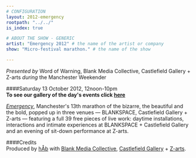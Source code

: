 ```yaml
---
# CONFIGURATION
layout: 2012-emergency
rootpath: "../../"
is_index: true

# ABOUT THE SHOW - GENERIC
artist: "Emergency 2012" # the name of the artist or company
show: "Micro-festival marathon." # the name of the show

---
```

*Presented by* Word of Warning, Blank Media Collective, Castlefield Gallery + Z-arts *during* the Manchester Weekender        
        
####Saturday 13 October 2012, 12noon-10pm  
**To see our gallery of the day's events click [here](galleries/2012-emergency/index.html)**
        
[*Emergency*](hab/emergency/index.html), Manchester's 13th marathon of the bizarre, the beautiful and the bold, popped up in three venues — BLANKSPACE, Castlefield Gallery + Z-arts — featuring a full 39 free pieces of live work: daytime installations, interactions and intimate experiences at BLANKSPACE + Castlefield Gallery and an evening of sit-down performance at Z-arts.    
           
####Credits          
Produced by [hÅb](/hab/index.html) with [Blank Media Collective](http://www.blankmediacollective.org), [Castlefield Gallery](http://www.castlefieldgallery.co.uk) + [Z-arts](http://www.z-arts.org).
